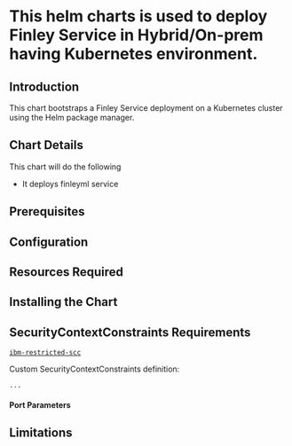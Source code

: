 # This helm charts is used to deploy Finley Service in Hybrid/On-prem having Kubernetes environment.

## Introduction

This chart bootstraps a Finley Service deployment on a Kubernetes cluster using the Helm package manager.

## Chart Details

This chart will do the following
- It deploys finleyml service

## Prerequisites

## Configuration

## Resources Required

## Installing the Chart

## SecurityContextConstraints Requirements
[`ibm-restricted-scc`](https://ibm.biz/cpkspec-scc)

Custom SecurityContextConstraints definition:
```
...
```
#### Port Parameters

## Limitations
